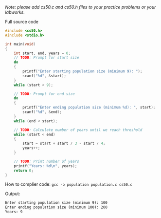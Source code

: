 *Note: please add cs50.c and cs50.h files to your practice problems or your labworks.*

Full source code
```c
#include <cs50.h>
#include <stdio.h>

int main(void)
{
    int start, end, years = 0;
    // TODO: Prompt for start size
    do
    {
        printf("Enter starting population size (minimum 9): ");
        scanf("%d", &start);
    }
    while (start < 9);

    // TODO: Prompt for end size
    do
    {
        printf("Enter ending population size (minimum %d): ", start);
        scanf("%d", &end);
    }
    while (end < start);

    // TODO: Calculate number of years until we reach threshold
    while (start < end)
    {
        start = start + start / 3 - start / 4;
        years++;
    }

    // TODO: Print number of years
    printf("Years: %d\n", years);
    return 0;
}
```

How to complier code: `gcc -o population population.c cs50.c`

Output:
```txt
Enter starting population size (minimum 9): 100
Enter ending population size (minimum 100): 200
Years: 9
```